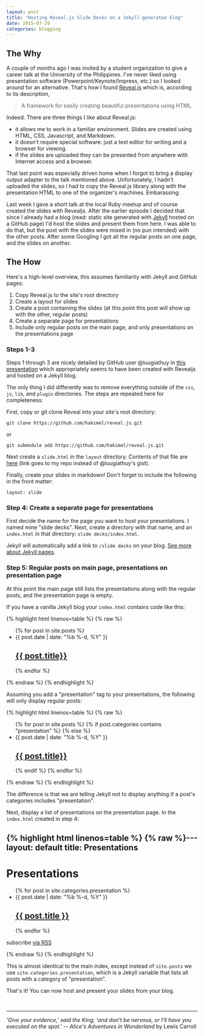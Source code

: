 ```yaml
---
layout: post
title: "Hosting Reveal.js Slide Decks on a Jekyll-generated blog"
date: 2015-07-29
categories: blogging
---
```


## The Why

A couple of months ago I was invited by a student organization to give a career talk at the University of the Philippines.  I've never liked using presentation software (Powerpoint/Keynote/Impress, etc.) so I looked around for an alternative.  That's how I found [Reveal.js](http://lab.hakim.se/reveal-js/) which is, according to its description,

>A framework for easily creating beautiful presentations using HTML.

Indeed.  There are three things I like about Reveal.js:

- it allows me to work in a familiar environment.  Slides are created using HTML, CSS, Javascript, and Markdown.
- it doesn't require special software: just a text editor for writing and a browser for viewing.
- if the slides are uploaded they can be presented from anywhere with Internet access and a browser.

That last point was especially driven home when I forgot to bring a display output adapter to the talk mentioned above.  Unfortunately, I hadn't uploaded the slides, so I had to copy the Reveal.js library along with the presentation HTML to one of the organizer's machines.  Embarassing.

Last week I gave a short talk at the local Ruby meetup and of course created the slides with Revealjs.  After the earlier episode I decided that since I already had a blog (read: static site generated with [Jekyll](http://jekyllrb.com/) hosted on a GitHub page) I'd host the slides and present them from here.  I was able to do that, but the post with the slides were mixed in (no pun intended) with the other posts.  After some Googling I got all the regular posts on one page, and the slides on another.

## The How

Here's a high-level overview, this assumes familiarity with Jekyll and GitHub pages:

1. Copy Reveal.js to the site's root directory
2. Create a layout for slides
3. Create a post containing the slides (at this point this post will show up with the other, regular posts)
4. Create a separate page for presentations
5. Include only regular posts on the main page, and only presentations on the presentations page

### Steps 1-3
Steps 1 through 3 are nicely detailed by GitHub user @luugiathuy in [this presentation](http://luugiathuy.com/slides/jekyll-create-slides-with-revealjs/#/) which appropriately seems to have been created with Revealjs and hosted on a Jekyll blog.

The only thing I did differently was to remove everything outside of the `css`, `js`, `lib`, and `plugin` directories.  The steps are repeated here for completeness:

First, copy or git clone Reveal into your site's root directory:
```
git clone https://github.com/hakimel/reveal.js.git
```

or

```
git submodule add https://github.com/hakimel/reveal.js.git
```

Next create a `slide.html` in the `layout` directory.  Contents of that file are [here](https://github.com/jpmoral/jpmoral.github.io/blob/master/_layouts/slide.html) (link goes to my repo instead of @luugiathuy's gist).

Finally, create your slides in markdown!  Don't forget to include the following in the front matter:

```
layout: slide
```


### Step 4: Create a separate page for presentations

First decide the name for the page you want to host your presentations.  I named mine "slide decks".  Next, create a directory with that name, and an `index.html` in that directory: `slide decks/index.html`.

Jekyll will automatically add a link to `/slide decks` on your blog.  [See more about Jekyll pages](http://jekyllrb.com/docs/pages/).

### Step 5: Regular posts on main page, presentations on presentation page

At this point the main page still lists the presentations along with the regular posts, and the presentation page is empty.

If you have a vanilla Jekyll blog your `index.html` contains code like this:

{% highlight html linenos=table %}
{% raw %}<ul class="post-list">
  {% for post in site.posts %}
    <li>
      <span class="post-meta">{{ post.date | date: "%b %-d, %Y" }}</span>
        <h2>
          <a class="post-link" href="{{ post.url | prepend: site.baseurl }}">{{ post.title}}</a>
        </h2>
    </li>
  {% endfor %}
</ul>{% endraw %}
{% endhighlight %}

Assuming you add a "presentation" tag to your presentations, the following will only display regular posts:

{% highlight html linenos=table %}
{% raw %}<ul class="post-list">
  {% for post in site.posts %}
    {% if post.categories contains "presentation" %}
      <!--  don't show presentations -->
    {% else %}
      <li>
        <span class="post-meta">{{ post.date | date: "%b %-d, %Y" }}</span>
          <h2>
            <a class="post-link" href="{{ post.url | prepend: site.baseurl }}">{{ post.title}}</a>
          </h2>
      </li>
    {% endif %}
  {% endfor %}
</ul>{% endraw %}
{% endhighlight %}

The difference is that we are telling Jekyll not to display anything if a post's categories includes "presentation".

Next, display a list of presentations on the presentation page.  In the `index.html` created in step 4:

{% highlight html linenos=table %}
{% raw %}---
layout: default
title: Presentations
---
<div class="home">
  <h1 class="page-heading">Presentations</h1>
  <ul class="post-list">
    {% for post in site.categories.presentation %}
      <li>
        <span class="post-meta">{{ post.date  | date: "%b %-d, %Y" }}
        <h2>
          <a class="post-link" href="{{ post.url | prepend: site.baseurl }}">{{ post.title }}</a>
        </h2>
      </li>
    {% endfor %}
  </ul>
  <p class="rss-subscribe">subscribe <a href="{{ "/feed.xml" | prepend: site.baseurl }}">via RSS</a></p>
</div>{% endraw %}
{% endhighlight %}

This is almost identical to the main index, except instead of `site.posts` we use `site.categories.presentation`, which is a Jekyll variable that lists all posts with a category of "presentation".

That's it!  You can now host and present your slides from your blog.

<br/>

***
*'Give your evidence,' said the King; 'and don't be nervous, or I'll have you executed on the spot.'* 
-- *Alice's Adventures in Wonderland* by Lewis Carroll
